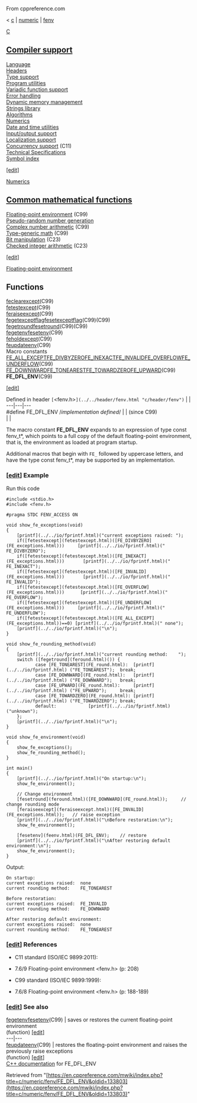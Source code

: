 From cppreference.com

< [c](../../../c.html "c")‎ | [numeric](../../numeric.html "c/numeric")‎ | [fenv](../fenv.html "c/numeric/fenv")

[ C](../../../c.html "c")

[Compiler support](../../compiler_support.html "c/compiler support")  
---  
[Language](../../language.html "c/language")  
[Headers](../../header.html "c/header")  
[Type support](../../types.html "c/types")  
[Program utilities](../../program.html "c/program")  
[Variadic function support](../../variadic.html "c/variadic")  
[Error handling](../../error.html "c/error")  
[Dynamic memory management](../../memory.html "c/memory")  
[Strings library](../../string.html "c/string")  
[Algorithms](../../algorithm.html "c/algorithm")  
[Numerics](../../numeric.html "c/numeric")  
[Date and time utilities](../../chrono.html "c/chrono")  
[Input/output support](../../io.html "c/io")  
[Localization support](../../locale.html "c/locale")  
[Concurrency support](../../thread.html "c/thread") (C11)  
[Technical Specifications](../../experimental.html "c/experimental")  
[Symbol index](../../index.html "c/symbol index")  
  
[[edit]](https://en.cppreference.com/mwiki/index.php?title=Template:c/navbar_content&action=edit)

[ Numerics](../../numeric.html "c/numeric")

[Common mathematical functions](../math.html "c/numeric/math")  
---  
[Floating-point environment](../fenv.html "c/numeric/fenv") (C99)  
[Pseudo-random number generation](../random.html "c/numeric/random")  
[Complex number arithmetic](../complex.html "c/numeric/complex") (C99)  
[Type-generic math](../tgmath.html "c/numeric/tgmath") (C99)  
[Bit manipulation](../../numeric.html#Bit_manipulation "c/numeric") (C23)  
[Checked integer arithmetic](../../numeric.html#Checked_integer_arithmetic "c/numeric") (C23)  
  
[[edit]](https://en.cppreference.com/mwiki/index.php?title=Template:c/numeric/navbar_content&action=edit)

[ Floating-point environment](../fenv.html "c/numeric/fenv")

Functions  
---  
[feclearexcept](feclearexcept.html "c/numeric/fenv/feclearexcept")(C99)  
[fetestexcept](fetestexcept.html "c/numeric/fenv/fetestexcept")(C99)  
[feraiseexcept](feraiseexcept.html "c/numeric/fenv/feraiseexcept")(C99)  
[fegetexceptflagfesetexceptflag](feexceptflag.html "c/numeric/fenv/feexceptflag")(C99)(C99)  
[fegetroundfesetround](feround.html "c/numeric/fenv/feround")(C99)(C99)  
[fegetenvfesetenv](feenv.html "c/numeric/fenv/feenv")(C99)  
[feholdexcept](feholdexcept.html "c/numeric/fenv/feholdexcept")(C99)  
[feupdateenv](feupdateenv.html "c/numeric/fenv/feupdateenv")(C99)  
Macro constants  
[FE_ALL_EXCEPTFE_DIVBYZEROFE_INEXACTFE_INVALIDFE_OVERFLOWFE_UNDERFLOW](FE_exceptions.html "c/numeric/fenv/FE exceptions")(C99)  
[FE_DOWNWARDFE_TONEARESTFE_TOWARDZEROFE_UPWARD](FE_round.html "c/numeric/fenv/FE round")(C99)  
**FE_DFL_ENV**(C99)  
  
[[edit]](https://en.cppreference.com/mwiki/index.php?title=Template:c/numeric/fenv/navbar_content&action=edit)

Defined in header `[`<fenv.h>`](../../header/fenv.html "c/header/fenv")` |  |   
---|---|---  
#define FE_DFL_ENV /*implementation defined*/ |  |  (since C99)  
| |   
  
The macro constant **FE_DFL_ENV** expands to an expression of type const fenv_t*, which points to a full copy of the default floating-point environment, that is, the environment as loaded at program startup. 

Additional macros that begin with `FE_` followed by uppercase letters, and have the type const fenv_t*, may be supported by an implementation. 

### [[edit](https://en.cppreference.com/mwiki/index.php?title=c/numeric/fenv/FE_DFL_ENV&action=edit&section=1 "Edit section: Example")] Example

Run this code
    
    
    #include <stdio.h>
    #include <fenv.h>
     
    #pragma STDC FENV_ACCESS ON
     
    void show_fe_exceptions(void)
    {
        [printf](../../io/fprintf.html)("current exceptions raised: ");
        if([fetestexcept](fetestexcept.html)([FE_DIVBYZERO](FE_exceptions.html)))     [printf](../../io/fprintf.html)(" FE_DIVBYZERO");
        if([fetestexcept](fetestexcept.html)([FE_INEXACT](FE_exceptions.html)))       [printf](../../io/fprintf.html)(" FE_INEXACT");
        if([fetestexcept](fetestexcept.html)([FE_INVALID](FE_exceptions.html)))       [printf](../../io/fprintf.html)(" FE_INVALID");
        if([fetestexcept](fetestexcept.html)([FE_OVERFLOW](FE_exceptions.html)))      [printf](../../io/fprintf.html)(" FE_OVERFLOW");
        if([fetestexcept](fetestexcept.html)([FE_UNDERFLOW](FE_exceptions.html)))     [printf](../../io/fprintf.html)(" FE_UNDERFLOW");
        if([fetestexcept](fetestexcept.html)([FE_ALL_EXCEPT](FE_exceptions.html))==0) [printf](../../io/fprintf.html)(" none");
        [printf](../../io/fprintf.html)("\n");
    }
     
    void show_fe_rounding_method(void)
    {
        [printf](../../io/fprintf.html)("current rounding method:    ");
        switch ([fegetround](feround.html)()) {
               case [FE_TONEAREST](FE_round.html):  [printf](../../io/fprintf.html) ("FE_TONEAREST");  break;
               case [FE_DOWNWARD](FE_round.html):   [printf](../../io/fprintf.html) ("FE_DOWNWARD");   break;
               case [FE_UPWARD](FE_round.html):     [printf](../../io/fprintf.html) ("FE_UPWARD");     break;
               case [FE_TOWARDZERO](FE_round.html): [printf](../../io/fprintf.html) ("FE_TOWARDZERO"); break;
               default:            [printf](../../io/fprintf.html) ("unknown");
        };
        [printf](../../io/fprintf.html)("\n");
    }
     
    void show_fe_environment(void)
    {
        show_fe_exceptions();
        show_fe_rounding_method();
    } 
     
    int main()
    {
        [printf](../../io/fprintf.html)("On startup:\n");
        show_fe_environment();
     
        // Change environment
        [fesetround](feround.html)([FE_DOWNWARD](FE_round.html));     // change rounding mode
        [feraiseexcept](feraiseexcept.html)([FE_INVALID](FE_exceptions.html));   // raise exception
        [printf](../../io/fprintf.html)("\nBefore restoration:\n");
        show_fe_environment();
     
        [fesetenv](feenv.html)(FE_DFL_ENV);    // restore
        [printf](../../io/fprintf.html)("\nAfter restoring default environment:\n");
        show_fe_environment();
    }

Output: 
    
    
    On startup:
    current exceptions raised:  none
    current rounding method:    FE_TONEAREST
     
    Before restoration:
    current exceptions raised:  FE_INVALID
    current rounding method:    FE_DOWNWARD
     
    After restoring default environment:
    current exceptions raised:  none
    current rounding method:    FE_TONEAREST

### [[edit](https://en.cppreference.com/mwiki/index.php?title=c/numeric/fenv/FE_DFL_ENV&action=edit&section=2 "Edit section: References")] References

  * C11 standard (ISO/IEC 9899:2011): 



    

  * 7.6/9 Floating-point environment <fenv.h> (p: 208) 



  * C99 standard (ISO/IEC 9899:1999): 



    

  * 7.6/8 Floating-point environment <fenv.h> (p: 188-189) 



### [[edit](https://en.cppreference.com/mwiki/index.php?title=c/numeric/fenv/FE_DFL_ENV&action=edit&section=3 "Edit section: See also")] See also

[ fegetenvfesetenv](feenv.html "c/numeric/fenv/feenv")(C99) |  saves or restores the current floating-point environment   
(function) [[edit]](https://en.cppreference.com/mwiki/index.php?title=Template:c/numeric/fenv/dsc_feenv&action=edit)  
---|---  
[ feupdateenv](feupdateenv.html "c/numeric/fenv/feupdateenv")(C99) |  restores the floating-point environment and raises the previously raise exceptions   
(function) [[edit]](https://en.cppreference.com/mwiki/index.php?title=Template:c/numeric/fenv/dsc_feupdateenv&action=edit)  
[C++ documentation](../../../cpp/numeric/fenv/FE_DFL_ENV.html "cpp/numeric/fenv/FE DFL ENV") for FE_DFL_ENV  
  
Retrieved from "[https://en.cppreference.com/mwiki/index.php?title=c/numeric/fenv/FE_DFL_ENV&oldid=133803](https://en.cppreference.com/mwiki/index.php?title=c/numeric/fenv/FE_DFL_ENV&oldid=133803)" 
